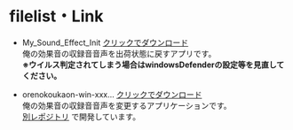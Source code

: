 # filelist・Link

- My_Sound_Effect_Init  [クリックでダウンロード](https://github.com/bit-trade-one/ADSEMX/raw/master/App/My_Sound_Effect_Init.zip)  
俺の効果音の収録音音声を出荷状態に戻すアプリです。  
**※ウイルス判定されてしまう場合はwindowsDefenderの設定等を見直してください。**  

- orenokoukaon-win-xxx…   [クリックでダウンロード](https://github.com/chz100p/SoundModuleAP/releases/download/orenokoukaon-win-2.1.0-adsemx-bto-202302211526/orenokoukaon-win-2.1.0-adsemx-bto-202302211526.exe)  
俺の効果音の収録音音声を変更するアプリケーションです。  
[別レポジトリ](https://github.com/chz100p/SoundModuleAP)  で開発しています。  

